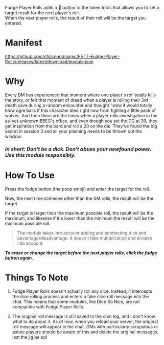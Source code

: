 Fudge Player Rolls adds a :poop: button to the token tools that allows you to set a target result for the next player's roll.  
When the next player rolls, the result of their roll will be the target you entered.

# Manifest
https://github.com/ofdiceandmagic/FVTT-Fudge-Player-Rolls/releases/latest/download/module.json

# Why
Every DM has experienced that moment where one player's roll totally kills the story, or felt that moment of dread when a player is rolling their 3rd death save during a random encounter and thought "wow it would totally blow ogre balls if this character died right now from fighting a little pack of wolves. And then there are the times when a player rolls investigation in the as-yet-unknown BBEG's office, and even though you set the DC at 30, they get inspiration from the bard and roll a 20 on the die. They've found the big secret in session 3 and all your planning needs to be thrown out the window.

### _In short: Don't be a dick. Don't abuse your newfound power. Use this module responsibly._

# How To Use
Press the fudge button (the poop emoji) and enter the target for the roll.  

Now, the next time someone other than the GM rolls, the result will be the target.  

If the target is larger than the maximum possible roll, the result will be the maximum, and likewise if it's lower than the minimum the result will be the minimum possible roll.   
> The module takes into account adding and subtracting dice and advantage/disadvantage. It doesn't take multiplication and division into account.

**_To erase or change the target before the next player rolls, click the fudge button again._**

# Things To Note
1. Fudge Player Rolls doesn't actually roll any dice. Instead, it intercepts the dice rolling process and enters a fake dice roll message into the chat. This means that some modules, like Dice So Nice, are not compatible with Fudge Player Rolls.

2. The original roll message is still saved to the chat log, and I don't know what to do about it. As of now, when you reload your server, the original roll message will appear in the chat. GMs with particularly scrupulous or astute players should be aware of this and delete the original messages, lest the jig be up! 

